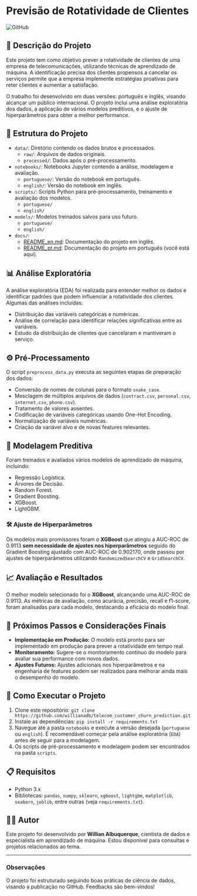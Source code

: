 # Previsão de Rotatividade de Clientes
![GitHub](https://img.shields.io/github/license/willianadb/gold_purification_prediction)
## 📄 Descrição do Projeto
Este projeto tem como objetivo prever a rotatividade de clientes de uma empresa de telecomunicações, utilizando técnicas de aprendizado de máquina. A identificação precisa dos clientes propensos a cancelar os serviços permite que a empresa implemente estratégias proativas para reter clientes e aumentar a satisfação.

O trabalho foi desenvolvido em duas versões: português e inglês, visando alcançar um público internacional. O projeto inclui uma análise exploratória dos dados, a aplicação de vários modelos preditivos, e o ajuste de hiperparâmetros para obter a melhor performance.

## 📂 Estrutura do Projeto
- `data/`: Diretório contendo os dados brutos e processados.
  - `raw/`: Arquivos de dados originais.
  - `processed/`: Dados após o pré-processamento.
- `notebooks/`: Notebooks Jupyter contendo a análise, modelagem e avaliação.
  - `portuguese/`: Versão do notebook em português.
  - `english/`: Versão do notebook em inglês.
- `scripts/`: Scripts Python para pré-processamento, treinamento e avaliação dos modelos.
  - `portuguese/`
  - `english/`
- `models/`: Modelos treinados salvos para uso futuro.
  - `portuguese/`
  - `english/`
- `docs/`:
  - [README_en.md](https://github.com/willianadb/telecom_customer_churn_prediction/blob/main/docs/README_en.md): Documentação do projeto em inglês.
  - [README_pt.md](docs/README_pt.md): Documentação do projeto em português (você está aqui).
  
## 📊 Análise Exploratória
A análise exploratória (EDA) foi realizada para entender melhor os dados e identificar padrões que podem influenciar a rotatividade dos clientes. Algumas das análises incluídas:
- Distribuição das variáveis categóricas e numéricas.
- Análise de correlação para identificar relações significativas entre as variáveis.
- Estudo da distribuição de clientes que cancelaram e mantiveram o serviço.

## ⚙️ Pré-Processamento
O script `preprocess_data.py` executa as seguintes etapas de preparação dos dados:
- Conversão de nomes de colunas para o formato `snake_case`.
- Mesclagem de múltiplos arquivos de dados (`contract.csv`, `personal.csv`, `internet.csv`, `phone.csv`).
- Tratamento de valores ausentes.
- Codificação de variáveis categóricas usando One-Hot Encoding.
- Normalização de variáveis numéricas.
- Criação da variável alvo e de novas features relevantes.

## 🧠 Modelagem Preditiva
Foram treinados e avaliados vários modelos de aprendizado de máquina, incluindo:
- Regressão Logística.
- Árvores de Decisão.
- Random Forest.
- Gradient Boosting.
- XGBoost.
- LightGBM.

### 🛠️ Ajuste de Hiperparâmetros
Os modelos mais promissores foram o **XGBoost** que atingiu a AUC-ROC de 0.9113  **sem necessidade de ajustes nos hiperparâmetros** seguido do Gradient Boosting ajustado	com AUC-ROC de 0.902170, onde passou por ajustes de hiperparâmetros utilizando `RandomizedSearchCV` e `GridSearchCV`.

## 📈 Avaliação e Resultados
O melhor modelo selecionado foi o **XGBoost**, alcançando uma AUC-ROC de 0.9113.  As métricas de avaliação, como acurácia, precisão, recall e f1-score, foram analisadas para cada modelo, destacando a eficácia do modelo final.

## 🚀 Próximos Passos e Considerações Finais
- **Implementação em Produção:** O modelo está pronto para ser implementado em produção para prever a rotatividade em tempo real.
- **Monitoramento:** Sugere-se o monitoramento contínuo do modelo para avaliar sua performance com novos dados.
- **Ajustes Futuros:** Ajustes adicionais nos hiperparâmetros e na engenharia de features podem ser realizados para melhorar ainda mais o desempenho do modelo.

## 📂 Como Executar o Projeto
1. Clone este repositório: `git clone https://github.com/willianadb/telecom_customer_churn_prediction.git`
2. Instale as dependências: `pip install -r requirements.txt`
3. Navegue até a pasta `notebooks` e execute a versão desejada (`portuguese` ou `english`). É recomendável começar pela análise exploratória (`EDA`) antes de seguir para a modelagem.
4. Os scripts de pré-processamento e modelagem podem ser encontrados na pasta `scripts`.

## 📋 Requisitos
- Python 3.x
- Bibliotecas: `pandas`, `numpy`, `sklearn`, `xgboost`, `lightgbm`, `matplotlib`, `seaborn`, `joblib`, entre outras (veja `requirements.txt`).

## 🧑‍💼 Autor
Este projeto foi desenvolvido por **Willian Albuquerque**, cientista de dados e especialista em aprendizado de máquina. Estou disponível para consultas e projetos relacionados ao tema.

---

### Observações
O projeto foi estruturado seguindo boas práticas de ciência de dados, visando a publicação no GitHub. Feedbacks são bem-vindos!
